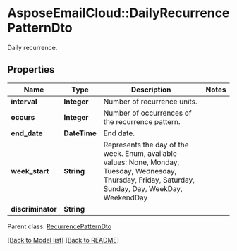 # AsposeEmailCloud::DailyRecurrencePatternDto

Daily recurrence.             

## Properties
Name | Type | Description | Notes
---- | ---- | ----------- | -----
**interval** |**Integer** | Number of recurrence units.              | 
**occurs** |**Integer** | Number of occurrences of the recurrence pattern.              | 
**end_date** |**DateTime** | End date.              | 
**week_start** |**String** | Represents the day of the week. Enum, available values: None, Monday, Tuesday, Wednesday, Thursday, Friday, Saturday, Sunday, Day, WeekDay, WeekendDay | 
**discriminator** |**String** |  | 

Parent class: [RecurrencePatternDto](RecurrencePatternDto.md)


[[Back to Model list]](Models.md) [[Back to README]](README.md)
